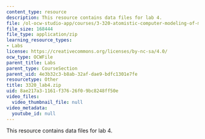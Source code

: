 ```yaml
---
content_type: resource
description: This resource contains data files for lab 4.
file: /ol-ocw-studio-app/courses/3-320-atomistic-computer-modeling-of-materials-sma-5107-spring-2005/8ae217a31161f37626f09bc8248ff50e_3320_lab4.zip
file_size: 168444
file_type: application/zip
learning_resource_types:
- Labs
license: https://creativecommons.org/licenses/by-nc-sa/4.0/
ocw_type: OCWFile
parent_title: Labs
parent_type: CourseSection
parent_uid: 4e3b32c3-b8ab-32af-dae9-bdfc1301e7fe
resourcetype: Other
title: 3320_lab4.zip
uid: 8ae217a3-1161-f376-26f0-9bc8248ff50e
video_files:
  video_thumbnail_file: null
video_metadata:
  youtube_id: null
---
```

This resource contains data files for lab 4.